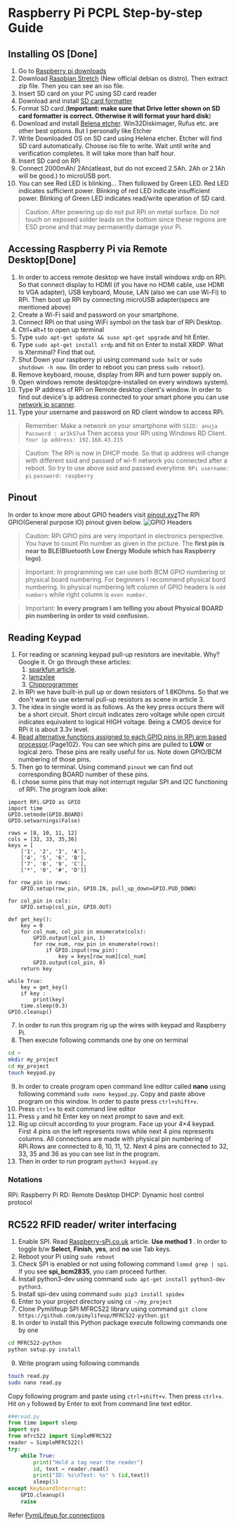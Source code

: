 # Raspberry Pi PCPL Step-by-step Guide
## Installing OS [Done]

1. Go to [Raspberry pi downloads](https://www.raspberrypi.org/downloads/)
2. Download [Raspbian Stretch](https://www.raspberrypi.org/downloads/raspbian/) (New official debian os distro). Then extract zip file. Then you can see an iso file.
3. Insert SD card on your PC using SD card reader
4. Download and install [SD card formatter](https://www.sdcard.org/downloads/formatter/index.html)
5. Format SD card.(**Important: make sure that Drive letter shown on SD card formatter is correct. Otherwise it will format your hard disk**)
6. Download and install [Belena etcher](https://www.balena.io/etcher/). Win32Diskimager, Rufus etc. are other best options. But I personally like Etcher
7. Write Downloaded OS on SD card using Helena etcher. Etcher will find SD card automatically. Choose iso file to write. Wait until write and verification completes. It will take more than half hour.
8. Insert SD card on RPi
9. Connect 2000mAh/ 2Ah(atleast, but do not exceed 2.5Ah. 2Ah or 2.1Ah will be good.) to microUSB port.
10. You can see Red LED is blinking... Then followed by Green LED. Red LED indicates sufficient power. Blinking of red LED indicate insufficient power. Blinking of Green LED indicates read/write operation of SD card.
> Caution: After powering up do not put RPi on metal surface. Do not touch on exposed solder leads on the bottom since these regions are ESD prone and that may permanently damage your Pi.

##  Accessing Raspberry Pi via Remote Desktop[Done]

1. In order to access remote desktop we have install windows xrdp on RPi. So that connect display to HDMI (if you have no HDMI cable, use HDMI to VGA adapter), USB keyboard, Mouse, LAN (also we can use Wi-Fi) to RPi. Then boot up RPi by connecting microUSB adapter(specs are mentioned above)
2. Create a Wi-Fi said and password on your smartphone.
3. Connect RPi on that using WiFi symbol on the task bar of RPi Desktop.
4. Ctrl+alt+t to open up terminal
5. Type `sudo apt-get update && suso apt-get upgrade` and hit Enter.
6. Type `sudo apt-get install xrdp` and hit on Enter to install XRDP. What is Xterminal? Find that out.
7. Shut Down your raspberry pi using command `sudo halt` or `sudo shutdown -h now`. (In order to reboot you can press `sudo reboot`).
8. Remove keyboard, mouse, display from RPi and turn power supply on.
9. Open windows remote desktop(pre-installed on every windows system).
10. Type IP address of RPi on Remote desktop client's window. In order to find out device's ip address connected to your smart phone you can use [network ip scanner](https://play.google.com/store/apps/details?id=com.network.networkip).
11. Type your username and password on RD client window to access RPi.

> Remember:
> Make a network on your smartphone with
> `SSID: anuja`
> `Password : ar3k57u4`
> Then access your RPi using Windows RD Client. `Your ip address: 192.168.43.215`

> Caution: The RPi is now in DHCP mode. So that ip address will change with different ssid and passwd of wi-fi network you connected after a reboot. So try to use above ssid and passwd everytime.
> `RPi username: pi`
> `password: raspberry`

## Pinout

In order to know more about GPIO headers visit [pinout.xyz](https://pinout.xyz)The RPi GPIO(General purpose IO) pinout given below.
![GPIO Headers](/images/1554777830796.png)
> Caution: RPi GPIO pins are very important in electronics perspective. You have to count Pin number as given in the picture. The **first pin is near to BLE(Bluetooth Low Energy Module which has Raspberry logo)**.

> Important: In programming we can use both BCM GPIO numbering or physical board numbering. For beginners I recommend physical bord numbering. In physical numbering left column of GPIO headers is `odd numbers` while right column is `even number`.

> Important: **In every program I am telling you about Physical BOARD pin numbering in order to void confusion.**

## Reading Keypad
1. For reading or scanning keypad pull-up resistors are inevitable. Why? Google it. Or go through these articles: 
    1. [sparkfun article](https://learn.sparkfun.com/tutorials/pull-up-resistors/all).
    2. [Iamzxlee](https://www.google.com/amp/s/iamzxlee.wordpress.com/2013/07/24/4x4-matrix-keypad/amp/)
    3. [Chipprogrammer](https://chipprogrammer.blogspot.com/2016/12/8051-keyboard-interfacing.html?m=1)
2. In RPi we have built-in pull up or down resistors of 1.8KOhms. So that we don't want to use external pull-up resistors as scene in article 3.
3. The idea in single word is as follows. As the key press occurs there will be a short circuit. Short circuit indicates zero voltage while open circuit indicates equivalent to logical HIGH voltage. Being a CMOS device for RPi it is about 3.3v level.
4. [Read alternative functions assigned to each GPIO pins in RPi arm based processor](https://www.raspberrypi.org/documentation/hardware/raspberrypi/bcm2835/BCM2835-ARM-Peripherals.pdf).(Page102). You can see which pins are pulled to **LOW** or logical zero. These pins are really useful for us. Note down GPIO/BCM numbering of those pins.
5. Then go to terminal. Using command `pinout` we can find out corresponding BOARD number of these pins.
6. I chose some pins that may not interrupt regular SPI and I2C functioning of RPi. The program look alike:
```python3
import RPi.GPIO as GPIO
import time
GPIO.setmode(GPIO.BOARD)
GPIO.setwarnings(False)

rows = [8, 10, 11, 12]
cols = [32, 33, 35,36]
keys = [
    ['1', '2', '3', 'A'],
    ['4', '5', '6', 'B'],
    ['7', '8', '9', 'C'],
    ['*', '0', '#', 'D']]

for row_pin in rows:
    GPIO.setup(row_pin, GPIO.IN, pull_up_down=GPIO.PUD_DOWN)

for col_pin in cols:
    GPIO.setup(col_pin, GPIO.OUT)

def get_key():
    key = 0
    for col_num, col_pin in enumerate(cols):
        GPIO.output(col_pin, 1)
        for row_num, row_pin in enumerate(rows):
            if GPIO.input(row_pin):
                key = keys[row_num][col_num]
        GPIO.output(col_pin, 0)
    return key

while True:
    key = get_key()
    if key :
        print(key)
    time.sleep(0.3)
GPIO.cleanup()
```

7. In order to run this program rig up the wires with keypad and Raspberry Pi.
8. Then execute following commands one by one on terminal
```bash
cd ~
mkdir my_project
cd my_project
touch keypad.py
```
9. In order to create program open command line editor called **nano** using following command `sudo nano keypad.py`. Copy and paste above program on this window. In order to paste press `ctrl+shift+v`. 
10. Press `ctrl+x` to exit command line editor
11. Press `y` and hit Enter key on next prompt to save and exit.
12. Rig up circuit according to your program. Face up your 4×4 keypad. First 4 pins on the left represents rows while next 4 pins represents columns. All connections are made with physical pin numbering of RPi.Rows are connected to 8, 10, 11, 12. Next 4 pins are connected to 32, 33, 35 and 36 as you can see list in the program.
13. Then in order to run program  `python3 keypad.py`

### Notations
RPi: Raspberry Pi
RD: Remote Desktop
DHCP: Dynamic host control protocol

## RC522 RFID reader/ writer interfacing

1. Enable SPI. Read [Raspberry-sPi.co.uk](https://www.raspberrypi-spy.co.uk/2014/08/enabling-the-spi-interface-on-the-raspberry-pi/) article. **__Use method 1__** . In order to toggle b/w **Select**, **Finish**, **yes**, and  **no** use Tab keys.
2. Reboot your Pi using `sudo reboot`
3. Check SPI is enabled or not using following command `lsmod grep | spi`. If you see **spi_bcm2835**, you cam proceed further.
4. Install python3-dev using command `sudo apt-get install python3-dev python3`.
5. Install spi-dev using command `sudo pip3 install spidev`
6. Enter to your project directory using `cd ~/my_project`
7. Clone Pymilifeup SPI MFRC522 library using command `git clone https://github.com/pimylifeup/MFRC522-python.git`
8. In order to install this Python package execute following commands one by one
```bash
cd MFRC522-python
python setup.py install
```
9. Write program using following commands
```bash
touch read.py
sudo nano read.py
```
Copy following program and paste using `ctrl+shift+v`. Then press `ctrl+x`. Hit on `y` followed by Enter to exit from command line text editor.

```python
###read.py
from time import sleep
import sys
from mfrc522 import SimpleMFRC522
reader = SimpleMFRC522()
try:
    while True:
        print("Hold a tag near the reader")
        id, text = reader.read() 
        print("ID: %s\nText: %s" % (id,text))
        sleep(5) 
except KeyboardInterrupt:
    GPIO.cleanup() 
    raise
```
Refer [PymiLifeup for connections](https://pimylifeup.com/raspberry-pi-rfid-rc522/)
